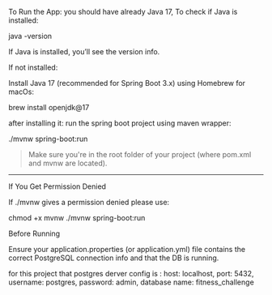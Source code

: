 
To Run the App:
you should have already Java 17, 
To check if Java is installed:

java -version


If Java is installed, you’ll see the version info.

If not installed:

Install Java 17 (recommended for Spring Boot 3.x) using Homebrew for macOs:

brew install openjdk@17

after installing it: 
run the spring boot project using maven wrapper:

./mvnw spring-boot:run

> Make sure you're in the root folder of your project (where pom.xml and mvnw are located).




---

If You Get Permission Denied

If ./mvnw gives a permission denied please use:


chmod +x mvnw
./mvnw spring-boot:run



Before Running

Ensure your application.properties (or application.yml) file contains the 
correct PostgreSQL connection info and 
that the DB is running.

for this project that postgres derver config is :
host: localhost,
port: 5432,
username: postgres,
password: admin,
database name: fitness_challenge




